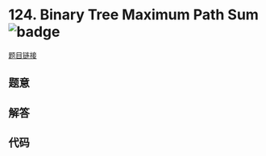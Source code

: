 # 124. Binary Tree Maximum Path Sum ![badge](https://img.shields.io/badge/-hard-red?style=flat-square)

[题目链接](https://leetcode.com/problems/binary-tree-maximum-path-sum)

## 题意

## 解答

## 代码


